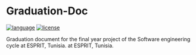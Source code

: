 # Graduation-Doc
[![language](https://img.shields.io/badge/language-LaTeX-green.svg)](https://www.latex-project.org/)
[![license](https://img.shields.io/badge/license-MIT-blue.svg)](https://opensource.org/licenses/MIT)

Graduation document for the final year project of the Software engineering cycle at ESPRIT, Tunisia.
at ESPRIT, Tunisia.

